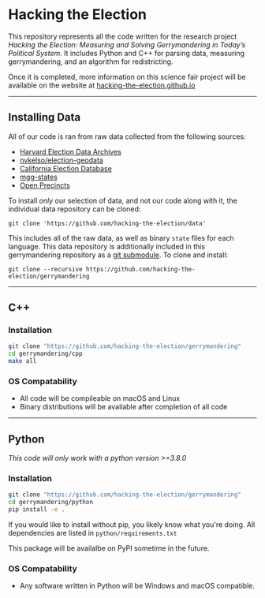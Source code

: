 # Hacking the Election

This repository represents all the code written for the research project *Hacking the Election: Measuring and Solving Gerrymandering in Today’s Political System*. It includes Python and C++ for parsing data, measuring gerrymandering, and an algorithm for redistricting.

Once it is completed, more information on this science fair project will be available on the website at [hacking-the-election.github.io](https://hacking-the-election.github.io)

---

## Installing Data
All of our code is ran from raw data collected from the following sources:
- [Harvard Election Data Archives](https://projects.iq.harvard.edu/eda/home)
- [nvkelso/election-geodata](https://github.com/nvkelso/election-geodata)
- [California Election Database](https://statewidedatabase.org/)
- [mgg-states](https://github.com/mggg-states)
- [Open Precincts](https://openprecincts.org)

To install *only* our selection of data, and not our code along with it, the individual data repository can be cloned:
```
git clone 'https://github.com/hacking-the-election/data'
```
This includes all of the raw data, as well as binary `state` files for each language. This data repository is additionally included in this gerrymandering repository as a [git submodule](https://github.blog/2016-02-01-working-with-submodules/). To clone and install:
```
git clone --recursive https://github.com/hacking-the-election/gerrymandering
```

---

## C++

### Installation
```bash
git clone "https://github.com/hacking-the-election/gerrymandering"
cd gerrymandering/cpp
make all
```

### OS Compatability
- All code will be compileable on macOS and Linux
- Binary distributions will be available after completion of all code
  
---  
  
## Python

*This code will only work with a python version >=3.8.0*

### Installation
```bash
git clone "https://github.com/hacking-the-election/gerrymandering"
cd gerrymandering/python
pip install -e .
```

If you would like to install without pip, you likely know what you're doing.
All dependencies are listed in `python/requirements.txt`

This package will be availalbe on PyPI sometime in the future.

### OS Compatability
- Any software written in Python will be Windows and macOS compatible.

